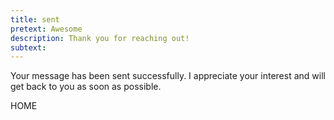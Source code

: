 ```yaml
---
title: sent
pretext: Awesome
description: Thank you for reaching out!
subtext:
---
```


Your message has been sent successfully. I appreciate your interest and will get back to you as soon as possible.

<MdxButton href='/'>HOME</MdxButton>

